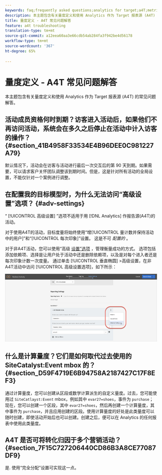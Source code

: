 ```yaml
---
keywords: faq;frequently asked questions;analytics for target;a4T;metric;metric definitions
description: 本主题包含有关量度定义和使用 Analytics 作为 Target 报表源 (A4T) 的常见问题解答。
title: 量度定义 - A4T 常见问题解答
feature: a4t troubleshooting
translation-type: tm+mt
source-git-commit: a12eea60aa3e66cdb54ab284fa3f942be4d56178
workflow-type: tm+mt
source-wordcount: '367'
ht-degree: 65%

---
```



# 量度定义 - A4T 常见问题解答

本主题包含有关量度定义和使用 Analytics 作为 Target 报表源 (A4T) 的常见问题解答。

## 活动成员资格何时到期？访客进入活动后，如果他们不再访问活动，系统会在多久之后停止在活动中计入访客的操作？ {#section_41B4958F33534E4B96DEE0C981227A79}

默认情况下，活动会在访客与活动进行最后一次交互后的第 90 天到期。如果需要，可以请求客户关怀团队调整该到期时间。但是，这是针对所有活动的全局设置，不能仅针对一个案例进行调整。

## 在配置我的目标模型时，为什么无法访问“高级设置”选项？ {#adv-settings}

“ [!UICONTROL 高级设置] ”选项不适用于用 [!DNL Analytics] 作报告源(A4T)的活动。

对于使用A4T的活动，目标度量将始终使用“增[!UICONTROL 量计数并保持活动中的用户]”和“[!UICONTROL 每次印象]”设置。 这是不可 *配置的* 。

对于非A4T活动，您可以使用“高级 [设置”选项](/help/c-activities/r-success-metrics/success-metrics.md#section_7CE95A2FA8F5438E936C365A6D43BC5B) ，管理衡量成功的方式。 选项包括添加依赖项、选择是让用户处于活动中还是删除依赖项，以及是对每个进入者还是每次印象计数一次度量。 通过单击 [!UICONTROL 垂直椭圆] >高级设置，在非A4T活动中访问 [!UICONTROL 高级设置选项]，如下所示：

![高级设置](/help/c-activities/r-success-metrics/assets/advanced-settings.png)

## 什么是计算量度？它们是如何取代过去使用的 SiteCatalyst:Event mbox 的？{#section_D59F4719E6B94758A2187427C17F8EF3}

通过计算量度，您可以创建从区段或数学计算派生的自定义量度。过去，您可能使用过 `SiteCatlayst:Event` mbox，例如其中 `evar27=shoes`，事件为 `purchase`；现在，您可以创建一个区段，其中 `evar27=shoes`，然后再创建一个计算量度，其中事件为 `purchase`，并且应用创建的区段。使用计算量度的好处是此类量度可以随时创建，即使活动开始后也可以创建。创建之后，便可以在 Analytics 的任何报表中使用此类量度。

## A4T 是否可将转化归因于多个营销活动？ {#section_7F15C727206440CD86B3A8CE77087DF9}

是. 使用“完全分配”设置可实现这一点。
